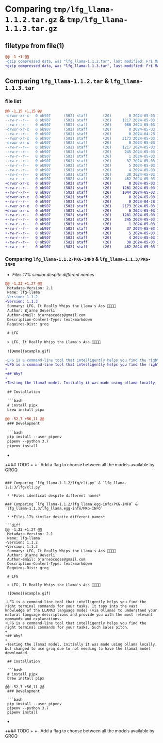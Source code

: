# Comparing `tmp/lfg_llama-1.1.2.tar.gz` & `tmp/lfg_llama-1.1.3.tar.gz`

## filetype from file(1)

```diff
@@ -1 +1 @@
-gzip compressed data, was "lfg_llama-1.1.2.tar", last modified: Fri May  3 14:24:42 2024, max compression
+gzip compressed data, was "lfg_llama-1.1.3.tar", last modified: Fri May  3 14:28:48 2024, max compression
```

## Comparing `lfg_llama-1.1.2.tar` & `lfg_llama-1.1.3.tar`

### file list

```diff
@@ -1,15 +1,15 @@
-drwxr-xr-x   0 ob907      (502) staff       (20)        0 2024-05-03 14:24:42.195031 lfg_llama-1.1.2/
--rw-r--r--   0 ob907      (502) staff       (20)     1217 2024-05-03 14:24:42.194802 lfg_llama-1.1.2/PKG-INFO
--rw-r--r--   0 ob907      (502) staff       (20)      980 2024-05-03 14:24:05.000000 lfg_llama-1.1.2/README.md
-drwxr-xr-x   0 ob907      (502) staff       (20)        0 2024-05-03 14:24:42.193287 lfg_llama-1.1.2/lfg/
--rw-r--r--   0 ob907      (502) staff       (20)        0 2024-04-28 17:51:36.000000 lfg_llama-1.1.2/lfg/__init__.py
--rwxr-xr-x   0 ob907      (502) staff       (20)     2173 2024-05-03 14:13:28.000000 lfg_llama-1.1.2/lfg/cli.py
-drwxr-xr-x   0 ob907      (502) staff       (20)        0 2024-05-03 14:24:42.194557 lfg_llama-1.1.2/lfg_llama.egg-info/
--rw-r--r--   0 ob907      (502) staff       (20)     1217 2024-05-03 14:24:42.000000 lfg_llama-1.1.2/lfg_llama.egg-info/PKG-INFO
--rw-r--r--   0 ob907      (502) staff       (20)      245 2024-05-03 14:24:42.000000 lfg_llama-1.1.2/lfg_llama.egg-info/SOURCES.txt
--rw-r--r--   0 ob907      (502) staff       (20)        1 2024-05-03 14:24:42.000000 lfg_llama-1.1.2/lfg_llama.egg-info/dependency_links.txt
--rw-r--r--   0 ob907      (502) staff       (20)       37 2024-05-03 14:24:42.000000 lfg_llama-1.1.2/lfg_llama.egg-info/entry_points.txt
--rw-r--r--   0 ob907      (502) staff       (20)        5 2024-05-03 14:24:42.000000 lfg_llama-1.1.2/lfg_llama.egg-info/requires.txt
--rw-r--r--   0 ob907      (502) staff       (20)        4 2024-05-03 14:24:42.000000 lfg_llama-1.1.2/lfg_llama.egg-info/top_level.txt
--rw-r--r--   0 ob907      (502) staff       (20)       38 2024-05-03 14:24:42.195089 lfg_llama-1.1.2/setup.cfg
--rw-r--r--   0 ob907      (502) staff       (20)      462 2024-05-03 14:24:38.000000 lfg_llama-1.1.2/setup.py
+drwxr-xr-x   0 ob907      (502) staff       (20)        0 2024-05-03 14:28:48.179736 lfg_llama-1.1.3/
+-rw-r--r--   0 ob907      (502) staff       (20)     1281 2024-05-03 14:28:48.179439 lfg_llama-1.1.3/PKG-INFO
+-rw-r--r--   0 ob907      (502) staff       (20)     1044 2024-05-03 14:28:10.000000 lfg_llama-1.1.3/README.md
+drwxr-xr-x   0 ob907      (502) staff       (20)        0 2024-05-03 14:28:48.178032 lfg_llama-1.1.3/lfg/
+-rw-r--r--   0 ob907      (502) staff       (20)        0 2024-04-28 17:51:36.000000 lfg_llama-1.1.3/lfg/__init__.py
+-rwxr-xr-x   0 ob907      (502) staff       (20)     2173 2024-05-03 14:13:28.000000 lfg_llama-1.1.3/lfg/cli.py
+drwxr-xr-x   0 ob907      (502) staff       (20)        0 2024-05-03 14:28:48.179199 lfg_llama-1.1.3/lfg_llama.egg-info/
+-rw-r--r--   0 ob907      (502) staff       (20)     1281 2024-05-03 14:28:48.000000 lfg_llama-1.1.3/lfg_llama.egg-info/PKG-INFO
+-rw-r--r--   0 ob907      (502) staff       (20)      245 2024-05-03 14:28:48.000000 lfg_llama-1.1.3/lfg_llama.egg-info/SOURCES.txt
+-rw-r--r--   0 ob907      (502) staff       (20)        1 2024-05-03 14:28:48.000000 lfg_llama-1.1.3/lfg_llama.egg-info/dependency_links.txt
+-rw-r--r--   0 ob907      (502) staff       (20)       37 2024-05-03 14:28:48.000000 lfg_llama-1.1.3/lfg_llama.egg-info/entry_points.txt
+-rw-r--r--   0 ob907      (502) staff       (20)        5 2024-05-03 14:28:48.000000 lfg_llama-1.1.3/lfg_llama.egg-info/requires.txt
+-rw-r--r--   0 ob907      (502) staff       (20)        4 2024-05-03 14:28:48.000000 lfg_llama-1.1.3/lfg_llama.egg-info/top_level.txt
+-rw-r--r--   0 ob907      (502) staff       (20)       38 2024-05-03 14:28:48.179842 lfg_llama-1.1.3/setup.cfg
+-rw-r--r--   0 ob907      (502) staff       (20)      462 2024-05-03 14:28:45.000000 lfg_llama-1.1.3/setup.py
```

### Comparing `lfg_llama-1.1.2/PKG-INFO` & `lfg_llama-1.1.3/PKG-INFO`

 * *Files 17% similar despite different names*

```diff
@@ -1,23 +1,27 @@
 Metadata-Version: 2.1
 Name: lfg-llama
-Version: 1.1.2
+Version: 1.1.3
 Summary: LFG, It Really Whips the Llama's Ass 🦙🦙🦙🦙
 Author: Bjarne Oeverli
 Author-email: bjarneocodes@gmail.com
 Description-Content-Type: text/markdown
 Requires-Dist: groq
 
 # LFG
 
 > LFG, It Really Whips the Llama's Ass 🦙🦙🦙🦙
 
 ![Demo](example.gif)
 
-LFG is a command-line tool that intelligently helps you find the right terminal commands for your tasks. It taps into the vast knowledge of the LLAMA3 language model (via Ollama) to understand your natural language descriptions and provide you with the most relevant commands and explanations.
+LFG is a command-line tool that intelligently helps you find the right terminal commands for your tasks. Such sales pitch.
+
+## Why?
+
+Testing the llama3 model. Initially it was made using ollama locally, but changed to use groq due to not needing to have the llama3 model downloaded.
 
 ## Installation
 
 ```bash
 # install pipx
 brew install pipx
 
@@ -52,7 +56,11 @@
 ### Development
 
 ```bash
 pip install --user pipenv
 pipenv --python 3.7
 pipenv install
 ```
+
+### TODO
+
+- Add a flag to choose between all the models available by GROQ
```

### Comparing `lfg_llama-1.1.2/lfg/cli.py` & `lfg_llama-1.1.3/lfg/cli.py`

 * *Files identical despite different names*

### Comparing `lfg_llama-1.1.2/lfg_llama.egg-info/PKG-INFO` & `lfg_llama-1.1.3/lfg_llama.egg-info/PKG-INFO`

 * *Files 17% similar despite different names*

```diff
@@ -1,23 +1,27 @@
 Metadata-Version: 2.1
 Name: lfg-llama
-Version: 1.1.2
+Version: 1.1.3
 Summary: LFG, It Really Whips the Llama's Ass 🦙🦙🦙🦙
 Author: Bjarne Oeverli
 Author-email: bjarneocodes@gmail.com
 Description-Content-Type: text/markdown
 Requires-Dist: groq
 
 # LFG
 
 > LFG, It Really Whips the Llama's Ass 🦙🦙🦙🦙
 
 ![Demo](example.gif)
 
-LFG is a command-line tool that intelligently helps you find the right terminal commands for your tasks. It taps into the vast knowledge of the LLAMA3 language model (via Ollama) to understand your natural language descriptions and provide you with the most relevant commands and explanations.
+LFG is a command-line tool that intelligently helps you find the right terminal commands for your tasks. Such sales pitch.
+
+## Why?
+
+Testing the llama3 model. Initially it was made using ollama locally, but changed to use groq due to not needing to have the llama3 model downloaded.
 
 ## Installation
 
 ```bash
 # install pipx
 brew install pipx
 
@@ -52,7 +56,11 @@
 ### Development
 
 ```bash
 pip install --user pipenv
 pipenv --python 3.7
 pipenv install
 ```
+
+### TODO
+
+- Add a flag to choose between all the models available by GROQ
```

